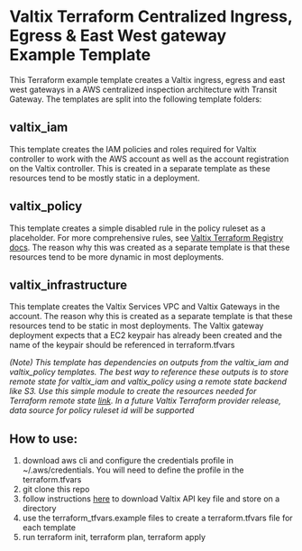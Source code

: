 # Valtix Terraform Centralized Ingress, Egress & East West gateway Example Template
This Terraform example template creates a Valtix ingress, egress and east west gateways in a AWS centralized inspection architecture with Transit Gateway.  The templates are split into the following template folders:

## valtix_iam
This template creates the IAM policies and roles required for Valtix controller to work with the AWS account as well as the account registration on the Valtix controller.  This is created in a separate template as these resources tend to be mostly static in a deployment.  

## valtix_policy
This template creates a simple disabled rule in the policy ruleset as a placeholder.  For more comprehensive rules, see [Valtix Terraform Registry docs](https://registry.terraform.io/providers/valtix-security/valtix/latest/docs).  The reason why this was created as a separate template is that these resources tend to be more dynamic in most deployments.

## valtix_infrastructure
This template creates the Valtix Services VPC and Valtix Gateways in the account.  The reason why this is created as a separate template is that these resources tend to be static in most deployments. The Valtix gateway deployment expects that a EC2 keypair has already been created and the name of the keypair should be referenced in terraform.tfvars

*(Note) This template has dependencies on outputs from the valtix_iam and valtix_policy templates.  The best way to reference these outputs is to store remote state for valtix_iam and valtix_policy using a remote state backend like S3.  Use this simple module to create the resources needed for Terraform remote state [link](https://github.com/eddievaltix/terraform-remotestate-s3).  In a future Valtix Terraform provider release, data source for policy ruleset id will be supported*

## How to use:
1. download aws cli and configure the credentials profile in ~/.aws/credentials.  You will need to define the profile in the terraform.tfvars
1. git clone this repo
1. follow instructions [here](https://registry.terraform.io/providers/valtix-security/valtix/latest/docs) to download Valtix API key file and store on a directory
1. use the terraform_tfvars.example files to create a terraform.tfvars file for each template
1. run terraform init, terraform plan, terraform apply
